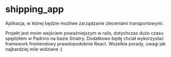 # shipping_app
Aplikacja, w której będzie możliwe zarządzanie zleceniami transportowymi.


Projekt jest moim wejściem poważniejszym w rails, dotychczas dużo czasu spędziłem w Padrino na bazie Sinatry. Dodatkowo będę chciał wykorzystać framework frontendowy prawdopodobnie React. Wszelkie porady, uwagi jak najbardziej mile widziane :) 
